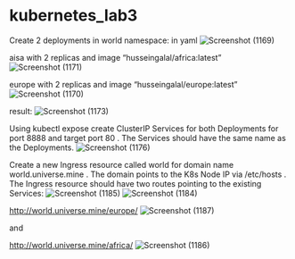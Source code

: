 # kubernetes_lab3
Create 2 deployments in world namespace: in yaml
![Screenshot (1169)](https://user-images.githubusercontent.com/93229250/234781647-6d6161c6-6216-4922-b774-a87efa288711.png)

aisa with 2 replicas and image “husseingalal/africa:latest”
![Screenshot (1171)](https://user-images.githubusercontent.com/93229250/234781694-31520729-5b64-46c3-ba35-905064af39d5.png)

europe with 2 replicas and image “husseingalal/europe:latest”
![Screenshot (1170)](https://user-images.githubusercontent.com/93229250/234781739-ffdd0cc3-eba9-4909-811b-065004247220.png)

result:
![Screenshot (1173)](https://user-images.githubusercontent.com/93229250/234781880-67b9a840-391d-40cc-9cf2-6452f34218ac.png)

Using kubectl expose create ClusterIP Services for both Deployments for port 8888 and target port 80 . The Services should have the same name as the Deployments.
![Screenshot (1176)](https://user-images.githubusercontent.com/93229250/234782015-2979480a-8dc9-4e27-8583-991d931bbc7a.png)

Create a new Ingress resource called world for domain name world.universe.mine . The domain points to the K8s Node IP via /etc/hosts . The Ingress resource should have two routes pointing to the existing Services:
![Screenshot (1185)](https://user-images.githubusercontent.com/93229250/234782189-b1124314-cd45-4304-9030-c68250ff375d.png)
![Screenshot (1184)](https://user-images.githubusercontent.com/93229250/234782224-b788c632-7255-4164-9055-dbd2e31f1adf.png)


http://world.universe.mine/europe/
![Screenshot (1187)](https://user-images.githubusercontent.com/93229250/234782460-53dcb723-0db6-43b0-b559-99accd1fd5d8.png)

and

http://world.universe.mine/africa/
![Screenshot (1186)](https://user-images.githubusercontent.com/93229250/234782490-24b4fc82-fdee-4999-acc6-69c9096bac09.png)
